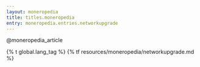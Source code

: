 ```yaml
---
layout: moneropedia
title: titles.moneropedia
entry: moneropedia.entries.networkupgrade
---
```


@moneropedia_article

{% t global.lang_tag %}
{% tf resources/moneropedia/networkupgrade.md %}